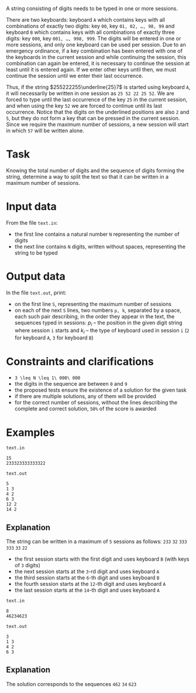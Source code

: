 A string consisting of digits needs to be typed in one or more sessions.

There are two keyboards: keyboard `A` which contains keys with all combinations of exactly two digits: key `00`, key `01, 02, …, 98, 99` and keyboard `B` which contains keys with all combinations of exactly three digits: key `000`, key `001, …, 998, 999`. The digits will be entered in one or more sessions, and only one keyboard can be used per session. Due to an emergency ordinance, if a key combination has been entered with one of the keyboards in the current session and while continuing the session, this combination can again be entered, it is necessary to continue the session at least until it is entered again. If we enter other keys until then, we must continue the session until we enter their last occurrence.

Thus, if the string $255222255\underline{25}7$ is started using keyboard `A`, it will necessarily be written in one session as `25 52 22 25 52`. We are forced to type until the last occurrence of the key `25` in the current session, and when using the key `52` we are forced to continue until its last occurrence. Notice that the digits on the underlined positions are also `2` and `5`, but they do not form a key that can be pressed in the current session. Since we require the maximum number of sessions, a new session will start in which `57` will be written alone.

# Task
Knowing the total number of digits and the sequence of digits forming the string, determine a way to split the text so that it can be written in a maximum number of sessions.

# Input data
From the file `text.in`:
- the first line contains a natural number `N` representing the number of digits
- the next line contains `N` digits, written without spaces, representing the string to be typed

# Output data
In the file `text.out`, print:
- on the first line `S`, representing the maximum number of sessions
- on each of the next `S` lines, two numbers `p, k`, separated by a space, each such pair describing, in the order they appear in the text, the sequences typed in sessions: $p_i$ – the position in the given digit string where session `i` starts and $k_i$ – the type of keyboard used in session `i` (`2` for keyboard `A`, `3` for keyboard `B`)

# Constraints and clarifications
* `3 \leq N \leq 1\ 000\ 000`
* the digits in the sequence are between `0` and `9`
* the proposed tests ensure the existence of a solution for the given task
* if there are multiple solutions, any of them will be provided
* for the correct number of sessions, without the lines describing the complete and correct solution, `50%` of the score is awarded

# Examples

`text.in`
```
15
233323333333322
```

`text.out`
```
5
1 3
4 2
6 3
12 2
14 2
```
Explanation
---

The string can be written in a maximum of `5` sessions as follows: `233` `32` `333` `333` `33` `22`
- the first session starts with the first digit and uses keyboard `B` (with keys of `3` digits)
- the next session starts at the `3`-rd digit and uses keyboard `A`
- the third session starts at the `6`-th digit and uses keyboard `B`
- the fourth session starts at the `12`-th digit and uses keyboard `A`
- the last session starts at the `14`-th digit and uses keyboard `A`

`text.in`
```
8
46234623
```

`text.out`
```
3
1 3
4 2
6 3
```

Explanation
---

The solution corresponds to the sequences `462` `34` `623`
